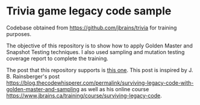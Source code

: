 # Trivia game legacy code sample
Codebase obtained from https://github.com/jbrains/trivia for training purposes.

The objective of this repository is to show how to apply Golden Master and Snapshot Testing techniques.
I also used sampling and mutation testing coverage report to complete the training.

The post that this repository supports is [this one](https://www.victorgomezdejuan.com/2024/09/22/trabajar-con-codigo-legacy-con-snapshot-y-mutation-testing/). This post is inspired by J. B. Rainsberger's post https://blog.thecodewhisperer.com/permalink/surviving-legacy-code-with-golden-master-and-sampling as well as his online course https://www.jbrains.ca/training/course/surviving-legacy-code.